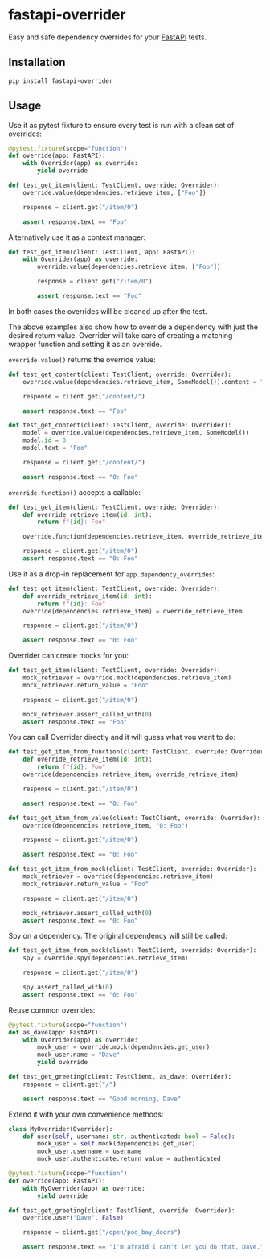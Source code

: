 # fastapi-overrider

Easy and safe dependency overrides for your [FastAPI](https://fastapi.tiangolo.com/) tests. 

## Installation

`pip install fastapi-overrider`

## Usage

Use it as pytest fixture to ensure every test is run with a clean set of overrides:

```python
@pytest.fixture(scope="function")
def override(app: FastAPI):
    with Overrider(app) as override:
        yield override

def test_get_item(client: TestClient, override: Overrider):
    override.value(dependencies.retrieve_item, ["Foo"])

    response = client.get("/item/0")

    assert response.text == "Foo"
```

Alternatively use it as a context manager:

```python
def test_get_item(client: TestClient, app: FastAPI):
    with Overrider(app) as override:
        override.value(dependencies.retrieve_item, ["Foo"])

        response = client.get("/item/0")

        assert response.text == "Foo"
```

In both cases the overrides will be cleaned up after the test.

The above examples also show how to override a dependency with just the desired return
value. Overrider will take care of creating a matching wrapper function and setting it
as an override.

`override.value()` returns the override value:

```python
def test_get_content(client: TestClient, override: Overrider):
    override.value(dependencies.retrieve_item, SomeModel()).content = "Foo"

    response = client.get("/content/")

    assert response.text == "Foo"
```

```python
def test_get_content(client: TestClient, override: Overrider):
    model = override.value(dependencies.retrieve_item, SomeModel())
    model.id = 0
    model.text = "Foo"

    response = client.get("/content/")

    assert response.text == "0: Foo"
```

`override.function()` accepts a callable:

```python
def test_get_item(client: TestClient, override: Overrider):
    def override_retrieve_item(id: int):
        return f"{id}: Foo"

    override.function(dependencies.retrieve_item, override_retrieve_item)

    response = client.get("/item/0")
    assert response.text == "0: Foo"
```

Use it as a drop-in replacement for `app.dependency_overrides`:

```python
def test_get_item(client: TestClient, override: Overrider):
    def override_retrieve_item(id: int):
        return f"{id}: Foo"
    override[dependencies.retrieve_item] = override_retrieve_item

    response = client.get("/item/0")

    assert response.text == "0: Foo"
```

Overrider can create mocks for you:

```python
def test_get_item(client: TestClient, override: Overrider):
    mock_retriever = override.mock(dependencies.retrieve_item)
    mock_retriever.return_value = "Foo"

    response = client.get("/item/0")

    mock_retriever.assert_called_with(0)
    assert response.text == "Foo"
```

You can call Overrider directly and it will guess what you want to do:

```python
def test_get_item_from_function(client: TestClient, override: Overrider):
    def override_retrieve_item(id: int):
        return f"{id}: Foo"
    override(dependencies.retrieve_item, override_retrieve_item)

    response = client.get("/item/0")

    assert response.text == "0: Foo"
```

```python
def test_get_item_from_value(client: TestClient, override: Overrider):
    override(dependencies.retrieve_item, "0: Foo")

    response = client.get("/item/0")

    assert response.text == "0: Foo"
```

```python
def test_get_item_from_mock(client: TestClient, override: Overrider):
    mock_retriever = override(dependencies.retrieve_item)
    mock_retriever.return_value = "Foo"

    response = client.get("/item/0")

    mock_retriever.assert_called_with(0)
    assert response.text == "0: Foo"
```

Spy on a dependency. The original dependency will still be called:

```python
def test_get_item_from_mock(client: TestClient, override: Overrider):
    spy = override.spy(dependencies.retrieve_item)

    response = client.get("/item/0")

    spy.assert_called_with(0)
    assert response.text == "0: Foo"
```

Reuse common overrides:

```python
@pytest.fixture(scope="function")
def as_dave(app: FastAPI):
    with Overrider(app) as override:
        mock_user = override.mock(dependencies.get_user)
        mock_user.name = "Dave"
        yield override

def test_get_greeting(client: TestClient, as_dave: Overrider):
    response = client.get("/")

    assert response.text == "Good morning, Dave"
```

Extend it with your own convenience methods:

```python
class MyOverrider(Overrider):
    def user(self, username: str, authenticated: bool = False):
        mock_user = self.mock(dependencies.get_user)
        mock_user.username = username
        mock_user.authenticate.return_value = authenticated

@pytest.fixture(scope="function")
def override(app: FastAPI):
    with MyOverrider(app) as override:
        yield override

def test_get_greeting(client: TestClient, override: Overrider):
    override.user("Dave", False)

    response = client.get("/open/pod_bay_doors")

    assert response.text == "I'm afraid I can't let you do that, Dave."
```
